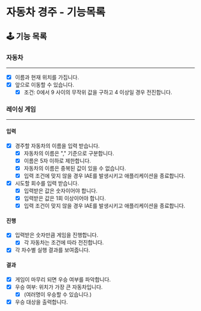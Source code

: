 # 자동차 경주 - 기능목록

## 🕹️️ 기능 목록

### 자동차
___
- [x] 이름과 현재 위치를 가집니다.
- [x] 앞으로 이동할 수 있습니다.
  - [x] 조건: 0에서 9 사이의 무작위 값을 구하고 4 이상일 경우 전진합니다.

### 레이싱 게임
___
#### 입력
- [x] 경주할 자동차의 이름을 입력 받습니다.
  - [x] 자동차의 이름은 "," 기준으로 구분합니다.
  - [x] 이름은 5자 이하로 제한합니다.
  - [x] 자동차의 이름은 중복된 값이 있을 수 없습니다.
  - [x] 입력 조건에 맞지 않을 경우 IAE를 발생시키고 애플리케이션을 종료합니다.

- [x] 시도할 회수를 입력 받습니다.
  - [x] 입력받은 값은 숫자이어야 합니다.
  - [x] 입력받은 값은 1회 이상이어야 합니다.
  - [x] 입력 조건이 맞지 않을 경우 IAE를 발생시키고 애플리케이션을 종료합니다.

#### 진행
- [x] 입력받은 숫자만큼 게임을 진행합니다.
  - [x] 각 자동차는 조건에 따라 전진합니다.

- [x] 각 차수별 실행 결과를 보여줍니다.

#### 결과
- [x] 게임이 마무리 되면 우승 여부를 파악합니다.
- [x] 우승 여부: 위치가 가장 큰 자동차입니다. 
  - [x] (여러명이 우승할 수 있습니다.)

- [x] 우승 대상을 출력합니다.